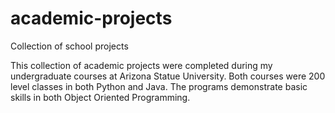 # academic-projects
Collection of school projects

This collection of academic projects were completed during my undergraduate courses at Arizona Statue University.  Both courses were 200 level classes in both Python and Java.  The programs demonstrate basic skills in both Object Oriented Programming.
